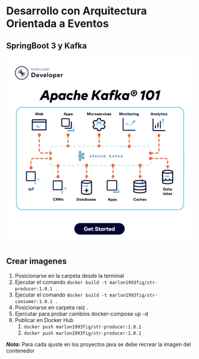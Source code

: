 # Desarrollo con Arquitectura Orientada a Eventos
## SpringBoot 3 y Kafka

![Alt text](1711386064706.gif)

## Crear imagenes
1. Posicionarse en la carpeta desde la terminal
2. Ejecutar el comando `docker build -t marlon1993fig/str-producer:1.0.1 .`
3. Ejecutar el comando `docker build -t marlon1993fig/str-consumer:1.0.1 .`
4. Posicionarse en carpeta raiz .
5. Ejercutar para probar cambios docker-compose up -d
6. Publicar en Docker Hub
    1. `docker push marlon1993fig/str-producer:1.0.1`
    2. `docker push marlon1993fig/str-producer:1.0.1`

***Nota:*** Para cada ajuste en los proyectos java se debe recrear la imagen del contenedor

